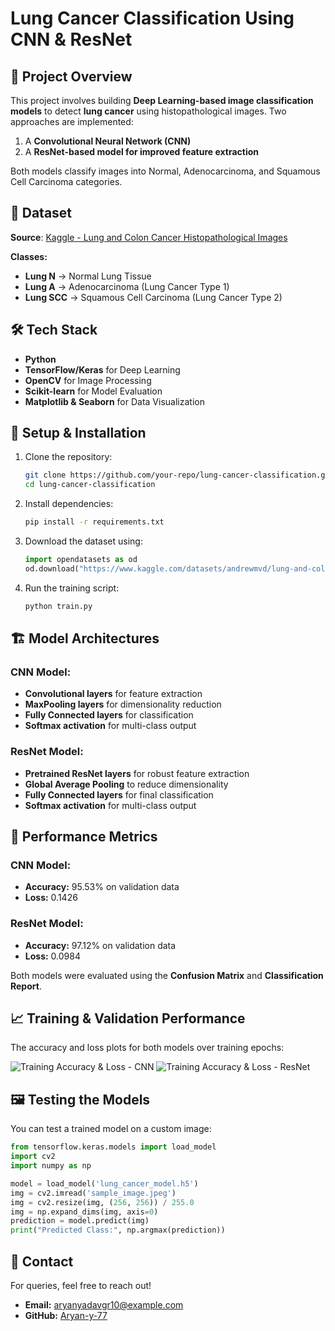 # Lung Cancer Classification Using CNN & ResNet

## 📌 Project Overview
This project involves building **Deep Learning-based image classification models** to detect **lung cancer** using histopathological images. Two approaches are implemented:
1. A **Convolutional Neural Network (CNN)**
2. A **ResNet-based model for improved feature extraction**

Both models classify images into Normal, Adenocarcinoma, and Squamous Cell Carcinoma categories.

## 📂 Dataset
**Source**: [Kaggle - Lung and Colon Cancer Histopathological Images](https://www.kaggle.com/datasets/andrewmvd/lung-and-colon-cancer-histopathological-images)

**Classes:**
- **Lung N** → Normal Lung Tissue
- **Lung A** → Adenocarcinoma (Lung Cancer Type 1)
- **Lung SCC** → Squamous Cell Carcinoma (Lung Cancer Type 2)

## 🛠️ Tech Stack
- **Python**
- **TensorFlow/Keras** for Deep Learning
- **OpenCV** for Image Processing
- **Scikit-learn** for Model Evaluation
- **Matplotlib & Seaborn** for Data Visualization

## 🔧 Setup & Installation
1. Clone the repository:
   ```bash
   git clone https://github.com/your-repo/lung-cancer-classification.git
   cd lung-cancer-classification
   ```
2. Install dependencies:
   ```bash
   pip install -r requirements.txt
   ```
3. Download the dataset using:
   ```python
   import opendatasets as od
   od.download("https://www.kaggle.com/datasets/andrewmvd/lung-and-colon-cancer-histopathological-images")
   ```
4. Run the training script:
   ```bash
   python train.py
   ```

## 🏗️ Model Architectures
### CNN Model:
- **Convolutional layers** for feature extraction
- **MaxPooling layers** for dimensionality reduction
- **Fully Connected layers** for classification
- **Softmax activation** for multi-class output

### ResNet Model:
- **Pretrained ResNet layers** for robust feature extraction
- **Global Average Pooling** to reduce dimensionality
- **Fully Connected layers** for final classification
- **Softmax activation** for multi-class output

## 🎯 Performance Metrics
### CNN Model:
- **Accuracy:** 95.53% on validation data
- **Loss:** 0.1426

### ResNet Model:
- **Accuracy:** 97.12% on validation data
- **Loss:** 0.0984

Both models were evaluated using the **Confusion Matrix** and **Classification Report**.



## 📈 Training & Validation Performance
The accuracy and loss plots for both models over training epochs:

![Training Accuracy & Loss - CNN](training_plot_cnn.png)
![Training Accuracy & Loss - ResNet](training_plot_resnet.png)

## 🖼️ Testing the Models
You can test a trained model on a custom image:
```python
from tensorflow.keras.models import load_model
import cv2
import numpy as np

model = load_model('lung_cancer_model.h5')
img = cv2.imread('sample_image.jpeg')
img = cv2.resize(img, (256, 256)) / 255.0
img = np.expand_dims(img, axis=0)
prediction = model.predict(img)
print("Predicted Class:", np.argmax(prediction))
```


## 💌 Contact
For queries, feel free to reach out!
- **Email:** aryanyadavgr10@example.com
- **GitHub:** [Aryan-y-77](https://github.com/Aryan-y-77)

